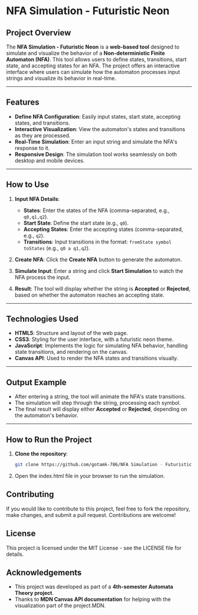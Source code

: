 # NFA Simulation - Futuristic Neon

## Project Overview

 The **NFA Simulation - Futuristic Neon** is a **web-based tool** designed to simulate and visualize the behavior of a **Non-deterministic Finite Automaton (NFA)**. This tool allows users to define states, transitions, start state, and accepting states for an NFA. The project offers an interactive interface where users can simulate how the automaton processes input strings and visualize its behavior in real-time.

---

## Features

- **Define NFA Configuration**: Easily input states, start state, accepting states, and transitions.
- **Interactive Visualization**: View the automaton's states and transitions as they are processed.
- **Real-Time Simulation**: Enter an input string and simulate the NFA's response to it.
- **Responsive Design**: The simulation tool works seamlessly on both desktop and mobile devices.

---

## How to Use

1. **Input NFA Details**:

   - **States**: Enter the states of the NFA (comma-separated, e.g., `q0,q1,q2`).
   - **Start State**: Define the start state (e.g., `q0`).
   - **Accepting States**: Enter the accepting states (comma-separated, e.g., `q2`).
   - **Transitions**: Input transitions in the format: `fromState symbol toStates` (e.g., `q0 a q1,q2`).

2. **Create NFA**: Click the **Create NFA** button to generate the automaton.

3. **Simulate Input**: Enter a string and click **Start Simulation** to watch the NFA process the input.

4. **Result**: The tool will display whether the string is **Accepted** or **Rejected**, based on whether the automaton reaches an accepting state.

---

## Technologies Used

- **HTML5**: Structure and layout of the web page.
- **CSS3**: Styling for the user interface, with a futuristic neon theme.
- **JavaScript**: Implements the logic for simulating NFA behavior, handling state transitions, and rendering on the canvas.
- **Canvas API**: Used to render the NFA states and transitions visually.

---

## Output Example

- After entering a string, the tool will animate the NFA's state transitions.
- The simulation will step through the string, processing each symbol.
- The final result will display either **Accepted** or **Rejected**, depending on the automaton's behavior.

---

## How to Run the Project

1. **Clone the repository**:

   ```bash
   git clone https://github.com/gotamk-786/NFA Simulation - Futuristic Neon.git

   ```

2. Open the index.html file in your browser to run the simulation.

## Contributing

If you would like to contribute to this project, feel free to fork the repository, make changes, and submit a pull request. Contributions are welcome!

## License

This project is licensed under the MIT License - see the LICENSE file for details.

## Acknowledgements

- This project was developed as part of a **4th-semester Automata Theory project**.
- Thanks to **MDN Canvas API documentation** for helping with the visualization part of the project.MDN.
